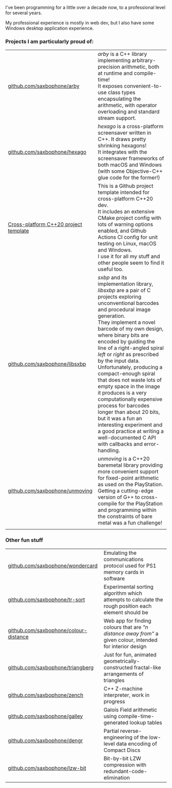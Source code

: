 I've been programming for a little over a decade now, to a professional level for several years.

My professional experience is mostly in web dev, but I also have some Windows desktop application experience.

### Projects I am particularly proud of:

|                                                                                                      |                                                                                                                                                                                                                                                                                                                                                                                                                                                                                                                                                                                                                                                                              |
|------------------------------------------------------------------------------------------------------|------------------------------------------------------------------------------------------------------------------------------------------------------------------------------------------------------------------------------------------------------------------------------------------------------------------------------------------------------------------------------------------------------------------------------------------------------------------------------------------------------------------------------------------------------------------------------------------------------------------------------------------------------------------------------|
| [github.com/saxbophone/arby](https://github.com/saxbophone/arby)                                     | _arby_ is a C++ library implementing arbitrary-precision arithmetic, both at runtime and compile-time!<br>It exposes convenient-to-use class types encapsulating the arithmetic, with operator overloading and standard stream support.                                                                                                                                                                                                                                                                                                                                                                                                                                      |
| [github.com/saxbophone/hexago](https://github.com/saxbophone/hexago)                                 | _hexago_ is a cross-platform screensaver written in C++. It draws pretty shrinking hexagons!<br>It integrates with the screensaver frameworks of both macOS and Windows (with some Objective-C++ glue code for the former!)                                                                                                                                                                                                                                                                                                                                                                                                                                                  |
| [Cross-platform C++20 project template](https://github.com/saxbophone/CPP20-Cross-Platform-Template) | This is a Github project template intended for cross-platform C++20 dev.<br>It includes an extensive CMake project config with lots of warning options enabled, and Github Actions CI config for unit testing on Linux, macOS and Windows.<br>I use it for all my stuff and other people seem to find it useful too.                                                                                                                                                                                                                                                                                                                                                         |
| [github.com/saxbophone/libsxbp](https://github.com/saxbophone/libsxbp)                               | _sxbp_ and its implementation library, _libsxbp_ are a pair of C projects exploring unconventional barcodes and procedural image generation.<br>They implement a novel barcode of my own design, where binary bits are encoded by guiding the line of a right-angled spiral _left_ or _right_ as prescribed by the input data.<br>Unfortunately, producing a compact-enough spiral that does not waste lots of empty space in the image it produces is a very computationally expensive process for barcodes longer than about 20 bits, but it was a fun an interesting experiment and a good practice at writing a well-documented C API with callbacks and error-handling. |
| [github.com/saxbophone/unmoving](https://github.com/saxbophone/unmoving)                             | _unmoving_ is a C++20 baremetal library providing more convenient support for fixed-point arithmetic as used on the PlayStation.<br>Getting a cutting-edge version of G++ to cross-compile for the PlayStation and programming within the constraints of bare metal was a fun challenge!                                                                                                                                                                                                                                                                                                                                                                                     |
|                                                                                                      |                                                                                                                                                                                                                                                                                                                                                                                                                                                                                                                                                                                                                                                                              |

### Other fun stuff

<!-- 
TODO, list:
- alocohol-weakener (for liquers!)
- codlili (underpins arby)
- risky (RISC CPU design)
- biomaker (for Art project)
-->

|                                                                                        |                                                                                                            |
|----------------------------------------------------------------------------------------|------------------------------------------------------------------------------------------------------------|
| [github.com/saxbophone/wondercard](https://github.com/saxbophone/wondercard)           | Emulating the communications protocol used for PS1 memory cards in software                                |
| [github.com/saxbophone/tr-sort](https://github.com/saxbophone/tr-sort)                 | Experimental sorting algorithm which attempts to calculate the rough position each element should be       |
| [github.com/saxbophone/colour-distance](https://github.com/saxbophone/colour-distance) | Web app for finding colours that are _"n distance away from"_ a given colour, intended for interior design |
| [github.com/saxbophone/triangberg](https://github.com/saxbophone/triangberg)           | Just for fun, animated geometrically-constructed fractal-like arrangements of triangles                    |
| [github.com/saxbophone/zench](https://github.com/saxbophone/zench)                     | C++ Z-machine interpreter, work in progress                                                                |
| [github.com/saxbophone/galley](https://github.com/saxbophone/galley)                   | Galois Field arithmetic using compile-time-generated lookup tables                                         |
| [github.com/saxbophone/dengr](https://github.com/saxbophone/dengr)                     | Partial reverse-engineering of the low-level data encoding of Compact Discs                                |
| [github.com/saxbophone/lzw-bit](https://github.com/saxbophone/lzw-bit)                 | Bit-by-bit LZW compression with redundant-code-elimination                                              |
